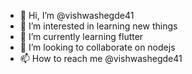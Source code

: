 - 👋 Hi, I’m @vishwashegde41
- 👀 I’m interested in learning new things
- 🌱 I’m currently learning flutter
- 💞️ I’m looking to collaborate on nodejs 
- 📫 How to reach me @vishwashegde41

<!---
vishwashegde41/vishwashegde41 is a ✨ special ✨ repository because its `README.md` (this file) appears on your GitHub profile.
You can click the Preview link to take a look at your changes.
--->
